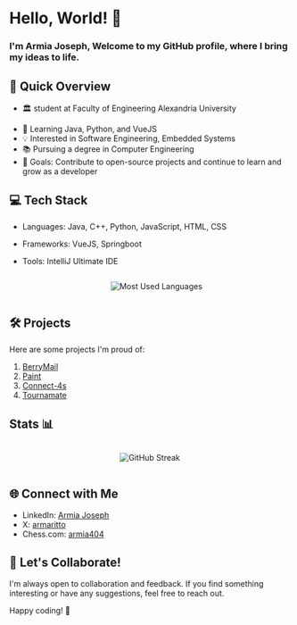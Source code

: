 # Hello, World! 👋

### I'm Armia Joseph, Welcome to my GitHub profile, where I bring my ideas to life.

## 🚀 Quick Overview

- 🏛️ student at Faculty of Engineering Alexandria University
<!-- - 🔭 Currently working on [Tournamate](https://github.com/Armaritto/Tournamate) , [Equation-Solver](https://github.com/SantiagoMontag/Equation-Solver) -->
- 🌱 Learning Java, Python, and VueJS
- 💡 Interested in Software Engineering, Embedded Systems
- 📚 Pursuing a degree in Computer Engineering
- 🎯 Goals: Contribute to open-source projects and continue to learn and grow as a developer

## 💻 Tech Stack

- Languages: Java, C++, Python, JavaScript, HTML, CSS
- Frameworks: VueJS, Springboot
- Tools: IntelliJ Ultimate IDE
  <div style="display: flex; justify-content: center;">
    
  ![Most Used Languages](https://github-readme-stats.vercel.app/api/top-langs/?username=armaritto&layout=compact&show_icons=true&theme=algolia&border_radius=20)

</div>

## 🛠️ Projects

Here are some projects I'm proud of:

1. [BerryMail](https://github.com/Armaritto/BerryMail)
2. [Paint](https://github.com/Armaritto/Paint)
3. [Connect-4s](https://github.com/Armaritto/Connect-4)
4. [Tournamate](https://github.com/Armaritto/Tournamate)

## Stats 📊
<div style="display: flex; justify-content: center;">
  
![GitHub Streak](https://streak-stats.demolab.com?user=armaritto&count_private=true&theme=algolia&border_radius=20)

</div>

## 🌐 Connect with Me

- LinkedIn: [Armia Joseph](https://www.linkedin.com/in/armia-joseph-602998220/)
- X: [armaritto](https://twitter.com/armaritto)
- Chess.com: [armia404](https://www.chess.com/member/armia404)

## 🤝 Let's Collaborate!

I'm always open to collaboration and feedback. If you find something interesting or have any suggestions, feel free to reach out.

Happy coding! 🚀

